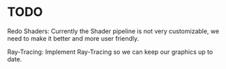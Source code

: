 # TODO

Redo Shaders: Currently the Shader pipeline is not very customizable, we need to make it better and more user friendly.

Ray-Tracing: Implement Ray-Tracing so we can keep our graphics up to date.